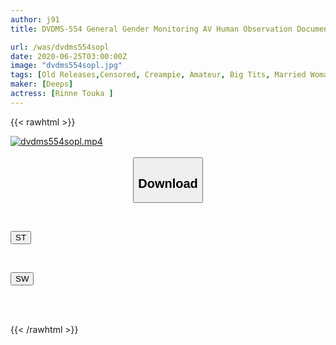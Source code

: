 ```yaml
---
author: j91
title: DVDMS-554 General Gender Monitoring AV Human Observation Document Will A Married Woman Who Has Been A Long Time Lost Accept Sex When Her Son's Tutor Forces Her! ? A Young Wife With Big Tits Is Brute Force At Home By A Young Ji ○ Po And Has Sex With Her! The Secret Mistakes Of My Husband And Son Do Not End Once---

url: /was/dvdms554sopl
date: 2020-06-25T03:00:00Z
image: "dvdms554sopl.jpg"
tags: [Old Releases,Censored, Creampie, Amateur, Big Tits, Married Woman, Cuckold	]
maker: [Deeps]
actress: [Rinne Touka ]
---
```



{{< rawhtml >}}

<div class="video" data-videoid="djdW6Olox6Ik8dK">
    <a href="javascript:;">
        <img src="/was/dvdms554sopl/dvdms554sopl.jpg" width="WIDTH" height="HEIGHT" alt="dvdms554sopl.mp4" loading="lazy">
    </a>
</div>

<script type="text/javascript" src="https://j91.asia/asset/on-demand-st.js"></script>

<br>
  <link rel="stylesheet" href="https://j91.asia/asset/bs5.css">
  
  <center>
  <button class="btn btn-primary" type="button" data-bs-toggle="collapse" data-bs-target=".multi-collapse" aria-expanded="false" aria-controls="multiCollapseExample1 multiCollapseExample2"><h2>Download</h2></button></center>
</p>
<div class="row">
  <div class="col">
    <div class="collapse multi-collapse" id="multiCollapseExample1">
      <div class="card card-body">
	      	      <br>
<div class="buttons">  
<p><a href="https://streamtape.to/v/djdW6Olox6Ik8dK" target="_blank"><button class="btn-hover color-3"><i class="fa fa-download"></i> ST</button></a></p></div>
    </div>
  </div>
</div>
  <div class="col">
    <div class="collapse multi-collapse" id="multiCollapseExample2">
      <div class="card card-body">
	      <br>
<div class="buttons">
<p><a href="https://flaswish.com/r36gasdl6s7n" target="_blank"><button class="btn-hover color-2"><i class="fa fa-download"></i> SW</button></a></p></div>
<br><br>
      </div>
    </div>
  </div>
</div>

{{< /rawhtml >}}
